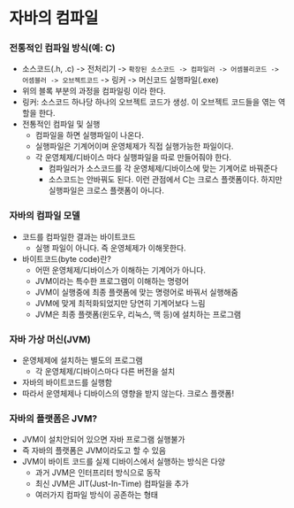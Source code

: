 # 자바의 컴파일

### 전통적인 컴파일 방식(예: C)
- 소스코드(.h, .c) -> 전처리기 -> `확장된 소스코드 -> 컴파일러 -> 어셈블리코드 -> 어셈블러 -> 오브젝트코드` -> 링커 -> 머신코드 실행파일(.exe)
- 위의 블록 부분의 과정을 컴파일링 이라 한다.
- 링커: 소스코드 하나당 하나의 오브젝트 코드가 생성. 이 오브젝트 코드들을 엮는 역할을 한다.
- 전통적인 컴파일 및 실행
	- 컴파일을 하면 실행파일이 나온다.
	- 실행파일은 기계어이며 운영체제가 직접 실행가능한 파일이다.
	- 각 운영체제/디바이스 마다 실행파일을 따로 만들어줘야 한다.
		- 컴파일러가 소스코드를 각 운영체제/디바이스에 맞는 기계어로 바꿔준다
		- 소스코드는 안바꿔도 된다. 이런 관점에서 C는 크로스 플랫폼이다. 하지만 실행파일은 크로스 플랫폼이 아니다.

### 자바의 컴파일 모델
- 코드를 컴파일한 결과는 바이트코드
	- 실행 파일이 아니다. 즉 운영체제가 이해못한다.
- 바이트코드(byte code)란?
	- 어떤 운영체제/디바이스가 이해하는 기계어가 아니다.
	- JVM이라는 특수한 프로그램이 이해하는 명령어
	- JVM이 실행중에 최종 플랫폼에 맞는 명령어로 바꿔서 실행해줌
	- JVM에 맞게 최적화되었지만 당연히 기계어보다 느림
	- JVM은 최종 플랫폼(윈도우, 리눅스, 맥 등)에 설치하는 프로그램

### 자바 가상 머신(JVM)
- 운영체제에 설치하는 별도의 프로그램
	- 각 운영체제/디바이스마다 다른 버전을 설치
- 자바의 바이트코드를 실행함
- 따라서 운영체제나 디바이스의 영향을 받지 않는다. 크로스 플랫폼!

### 자바의 플랫폼은 JVM?
- JVM이 설치안되어 있으면 자바 프로그램 실행불가
- 즉 자바의 플랫폼은 JVM이라도고 할 수 있음
- JVM이 바이트 코드를 실제 디바이스에서 실행하는 방식은 다양
	- 과거 JVM은 인터프리터 방식으로 동작
	- 최신 JVM은 JIT(Just-In-Time) 컴파일을 추가
	- 여러가지 컴파일 방식이 공존하는 형태